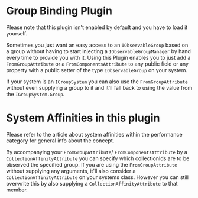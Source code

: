# Group Binding Plugin

Please note that this plugin isn't enabled by default and you have to load it yourself.

Sometimes you just want an easy access to an `IObservableGroup` based on a group without having to start injecting a `IObservableGroupManager` by hand every time to provide you with it.
Using this Plugin enables you to just add a `FromGroupAttribute` or a `FromComponentsAttribute` to any public field or any property with a public setter of the type `IObservableGroup` on your system.

If your system is an `IGroupSystem` you can also use the `FromGroupAttribute` without even supplying a group to it and it'll fall back to using the value from the `IGroupSystem.Group`.

# System Affinities in this plugin

Please refer to the article about system affinities within the performance category for general info about the concept.

By accompanying your `FromGroupAttribute`/ `FromComponentsAttribute` by a `CollectionAffinityAttribute` you can specify which collectionIds are to be observed the specified group.
If you are using the `FromGroupAttribute` without supplying any arguments, it'll also consider a `CollectionAffinityAttribute` on your systems class. However you can still overwrite this by also supplying a `CollectionAffinityAttribute` to that member.
